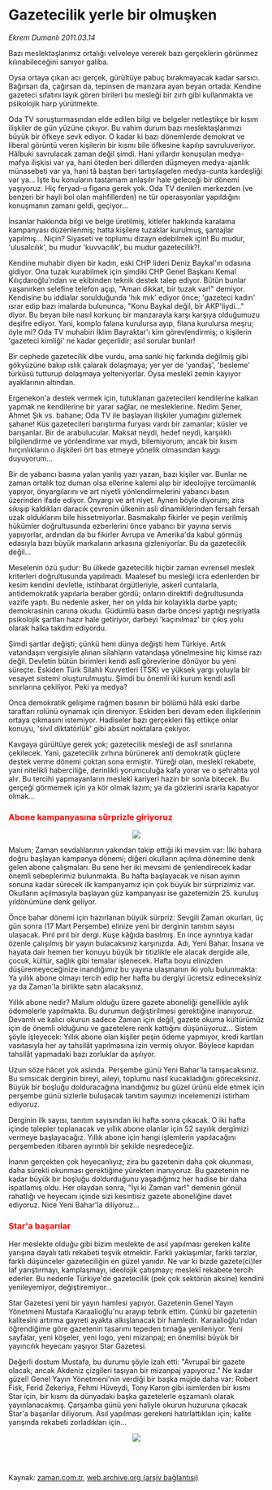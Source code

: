 # Gazetecilik yerle bir olmuşken

*Ekrem Dumanlı 2011.03.14*

<td class="columnist-detail">
<p>Bazı meslektaşlarımız ortalığı velveleye vererek bazı gerçeklerin görünmez kılınabileceğini sanıyor galiba.</p>
<p>
<div id="haberMetinDiv">
<p> Oysa ortaya çıkan acı gerçek, gürültüye pabuç bırakmayacak kadar sarsıcı. Bağırsan da, çağırsan da, tepinsen de manzara ayan beyan ortada: Kendine gazeteci sıfatını layık gören birileri bu mesleği bir zırh gibi kullanmakta ve psikolojik harp yürütmekte.
<p>Oda TV soruşturmasından elde edilen bilgi ve belgeler netleştikçe bir kısım ilişkiler de gün yüzüne çıkıyor. Bu vahim durum bazı meslektaşlarımızı büyük bir öfkeye sevk ediyor. O kadar ki bazı dönemlerde demokrat ve liberal görüntü veren kişilerin bir kısmı bile öfkesine kapılıp savruluveriyor. Hâlbuki savrulacak zaman değil şimdi. Hani yıllardır konuşulan medya-mafya ilişkisi var ya, hani öteden beri dillerden düşmeyen medya-ajanlık münasebeti var ya, hani tâ baştan beri tartışılagelen medya-cunta kardeşliği var ya... İşte bu konuların tastamam anlaşılır hale geleceği bir dönemi yaşıyoruz. Hiç feryad-u figana gerek yok. Oda TV denilen merkezden (ve benzeri bir hayli bol olan mahfillerden) ne tür operasyonlar yapıldığını konuşmanın zamanı geldi, geçiyor...
<p>İnsanlar hakkında bilgi ve belge üretilmiş, kitleler hakkında karalama kampanyası düzenlenmiş; hatta kişilere tuzaklar kurulmuş, şantajlar yapılmış... Niçin? Siyaseti ve toplumu dizayn edebilmek için! Bu mudur, 'ulusalcılık', bu mudur 'kuvvacılık', bu mudur gazetecilik?!.
<p>Kendine muhabir diyen bir kadın, eski CHP lideri Deniz Baykal'ın odasına gidiyor. Ona tuzak kurabilmek için şimdiki CHP Genel Başkanı Kemal Kılıçdaroğlu'ndan ve ekibinden teknik destek talep ediyor. Bütün bunlar yaşanırken selefine telefon açıp, "Aman dikkat, bir tuzak var!" demiyor. Kendisine bu iddialar sorulduğunda 'hık mık' ediyor önce; 'gazeteci kadın' ısrar edip bazı imalarda bulununca, "Konu Baykal değil, bir AKP'liydi..." diyor. Bu beyan bile nasıl korkunç bir manzarayla karşı karşıya olduğumuzu deşifre ediyor. Yani, komplo falana kurulursa ayıp, filana kurulursa meşru; öyle mi? Oda TV muhabiri İklim Bayraktar'ı kim görevlendirmiş; o kişilerin 'gazeteci kimliği' ne kadar geçerlidir; asıl sorular bunlar!
<p>Bir cephede gazetecilik dibe vurdu, ama sanki hiç farkında değilmiş gibi gökyüzüne bakıp ıslık çalarak dolaşmaya; yer yer de 'yandaş', 'besleme' türküsü tutturup dolaşmaya yelteniyorlar. Oysa meslekî zemin kayıyor ayaklarının altından.
<p>Ergenekon'a destek vermek için, tutuklanan gazetecileri kendilerine kalkan yapmak ne kendilerine bir yarar sağlar, ne mesleklerine. Nedim Şener, Ahmet Şık vs. bahane; Oda TV ile başlayan ilişkiler yumağını gizlemek şahane! Küs gazetecileri barıştırma furyası vardı bir zamanlar; küsler ve barışanlar. Bir de arabulucular. Maksat neydi, hedef neydi, karşılıklı bilgilendirme ve yönlendirme var mıydı, bilemiyorum; ancak bir kısım hırçınlıkların o ilişkileri ört bas etmeye yönelik olmasından kaygı duyuyorum...
<p>Bir de yabancı basına yalan yanlış yazı yazan, bazı kişiler var. Bunlar ne zaman ortalık toz duman olsa ellerine kalemi alıp bir ideolojiye tercümanlık yapıyor, önyargılarını ve art niyetli yönlendirmelerini yabancı basın üzerinden ifade ediyor. Önyargı ve art niyet. Aynen böyle diyorum; zira sıkışıp kaldıkları daracık çevrenin ülkenin asli dinamiklerinden fersah fersah uzak olduklarını bile hissetmiyorlar. Basmakalıp fikirler ve peşin verilmiş hükümler doğrultusunda ezberlerini önce yabancı bir yayına servis yapıyorlar, ardından da bu fikirler Avrupa ve Amerika'da kabul görmüş edasıyla bazı büyük markaların arkasına gizleniyorlar. Bu da gazetecilik değil...
<p>Meselenin özü şudur: Bu ülkede gazetecilik hiçbir zaman evrensel meslek kriterleri doğrultusunda yapılmadı. Maalesef bu mesleği icra edenlerden bir kesim kendini devletle, istihbarat örgütleriyle, askerî cuntalarla, antidemokratik yapılarla beraber gördü; onların direktifi doğrultusunda vazife yaptı. Bu nedenle asker, her on yılda bir kolaylıkla darbe yaptı; demokrasinin canına okudu. Güdümlü basın darbe öncesi yaptığı neşriyatla psikolojik şartları hazır hale getiriyor, darbeyi 'kaçınılmaz' bir çıkış yolu olarak halka takdim ediyordu.
<p>Şimdi şartlar değişti; çünkü hem dünya değişti hem Türkiye. Artık vatandaşın vergisiyle alınan silahların vatandaşa yönelmesine hiç kimse razı değil. Devletin bütün birimleri kendi aslî görevlerine dönüyor bu yeni süreçte. Eskiden Türk Silahlı Kuvvetleri (TSK) ve yüksek yargı yoluyla bir vesayet sistemi oluşturulmuştu. Şimdi bu önemli iki kurum kendi aslî sınırlarına çekiliyor. Peki ya medya?
<p>Onca demokratik gelişime rağmen basının bir bölümü hâlâ eski darbe taraftarı rolünü oynamak için direniyor. Eskiden beri devam eden ilişkilerinin ortaya çıkmasını istemiyor. Hadiseler bazı gerçekleri fâş ettikçe onlar konuyu, 'sivil diktatörlük' gibi absürt noktalara çekiyor.
<p>Kavgaya gürültüye gerek yok; gazetecilik mesleği de aslî sınırlarına çekilecek. Yani, gazetecilik zırhına bürünerek anti demokratik güçlere destek verme dönemi çoktan sona ermiştir. Yüreği olan, meslekî rekabete, yani nitelikli haberciliğe, derinlikli yorumculuğa kafa yorar ve o şehrahta yol alır. Bu tercihi yapmayanların meslekî kariyeri hazin bir sonla bitecek. Bu gerçeği görmemek için ya kör olmak lazım; ya da gözlerini ısrarla kapatıyor olmak... 
<h3><font color="#FF0000"><b>Abone kampanyasına sürprizle giriyoruz</b>
</font></h3>
<p>
<p><p align="center"><img border="0" src="http://web.archive.org/web/20110315021444im_/http://medya.zaman.com.tr/2011/03/14/bahar.jpg"/>
<p>Malum; Zaman sevdalılarının yakından takip ettiği iki mevsim var: İlki bahara doğru başlayan kampanya dönemi; diğeri okulların açılma dönemine denk gelen abone çalışmaları. Bu sene her iki mevsimi de şenlendirecek kadar önemli sebeplerimiz bulunmakta. Bu hafta başlayacak ve nisan ayının sonuna kadar sürecek ilk kampanyamız için çok büyük bir sürprizimiz var. Okulların açılmasıyla başlayan güz kampanyası ise gazetemizin 25. kuruluş yıldönümüne denk geliyor.
<p>Önce bahar dönemi için hazırlanan büyük sürpriz: Sevgili Zaman okurları, üç gün sonra (17 Mart Perşembe) elinize yeni bir derginin tanıtım sayısı ulaşacak. Pırıl pırıl bir dergi. Kuşe kâğıda basılmış. En ince ayrıntıya kadar özenle çalışılmış bir yayın bulacaksınız karşınızda. Adı, Yeni Bahar. İnsana ve hayata dair hemen her konuyu büyük bir titizlikle ele alacak dergide aile, çocuk, kültür, sağlık gibi temalar işlenecek. Hafta boyu elinizden düşüremeyeceğinize inandığımız bu yayına ulaşmanın iki yolu bulunmakta: Ya yıllık abone olmayı tercih edip her hafta bu dergiyi ücretsiz edineceksiniz ya da Zaman'la birlikte satın alacaksınız.
<p>Yıllık abone nedir? Malum olduğu üzere gazete aboneliği genellikle aylık ödemelerle yapılmakta. Bu durumun değiştirilmesi gerektiğine inanıyoruz. Devamlı ve kalıcı okurun sadece Zaman için değil, gazete okuma kültürümüz için de önemli olduğunu ve gazetelere renk kattığını düşünüyoruz... Sistem şöyle işleyecek: Yıllık abone olan kişiler peşin ödeme yapmıyor, kredi kartları vasıtasıyla her ay tahsilât yapılmasına izin vermiş oluyor. Böylece kapıdan tahsilât yapmadaki bazı zorluklar da aşılıyor.
<p>Uzun söze hâcet yok aslında. Perşembe günü Yeni Bahar'la tanışacaksınız. Bu sımsıcak derginin bireyi, aileyi, toplumu nasıl kucakladığını göreceksiniz. Büyük bir boşluğu dolduracağına inandığımız bu güzel ürünü elde etmek için perşembe günü sizlerle buluşacak tanıtım sayımızı incelemenizi istirham ediyoruz.
<p>Derginin ilk sayısı, tanıtım sayısından iki hafta sonra çıkacak. O iki hafta içinde talepler toplanacak ve yıllık abone olanlar için 52 sayılık dergimizi vermeye başlayacağız. Yıllık abone için hangi işlemlerin yapılacağını perşembeden itibaren ayrıntılı bir şekilde neşredeceğiz.
<p>İnanın gerçekten çok heyecanlıyız; zira bu gazetenin daha çok okunması, daha sürekli okunması gerektiğine yürekten inanıyoruz. Bu gazetenin ne kadar büyük bir boşluğu doldurduğunu yaşadığımız her hadise bir daha ispatlamış oldu. Her olaydan sonra, "İyi ki Zaman var!" demenin gönül rahatlığı ve heyecanı içinde sizi kesintisiz gazete aboneliğine davet ediyoruz. Nice Yeni Bahar'la diliyoruz...
<p>
<h3><font color="#FF0000"><b>Star'a başarılar</b>
</font></h3>
<p>Her meslekte olduğu gibi bizim meslekte de asıl yapılması gereken kalite yarışına dayalı tatlı rekabeti teşvik etmektir. Farklı yaklaşımlar, farklı tarzlar, farklı düşünceler gazeteciliğin en güzel yanıdır. Ne var ki bizde gazete(ci)ler laf yarıştırmayı, kamplaşmayı, ideolojik çatışmayı; meslekî rekabete tercih ederler. Bu nedenle Türkiye'de gazetecilik (pek çok sektörün aksine) kendini yenileyemiyor, değiştiremiyor...
<p>Star Gazetesi yeni bir yayın hamlesi yapıyor. Gazetenin Genel Yayın Yönetmeni Mustafa Karaalioğlu'nu arayıp tebrik ettim. Çünkü bir gazetenin kalitesini artırma gayreti ayakta alkışlanacak bir hamledir. Karaalioğlu'ndan öğrendiğime göre gazetenin tasarımı tepeden tırnağa yenileniyor. Yeni sayfalar, yeni köşeler, yeni logo, yeni mizanpaj; en önemlisi büyük bir yayıncılık heyecanı yaşıyor Star Gazetesi.
<p>Değerli dostum Mustafa, bu durumu şöyle izah etti: "Avrupaî bir gazete olacak; ancak Akdeniz çizgileri taşıyan bir mizanpaj yapıyoruz." Ne kadar güzel! Genel Yayın Yönetmeni'nin verdiği bir başka müjde daha var: Robert Fisk, Ferid Zekeriya, Fehmi Hüveydi, Tony Karon gibi isimlerden bir kısmı Star için, bir kısmı da dünyadaki başka gazetelerle eşzamanlı olarak yayınlanacakmış. Çarşamba günü yeni haliyle okurun huzuruna çıkacak Star'a başarılar diliyorum. Asıl yapılması gerekeni hatırlattıkları için; kalite yarışında rekabeti zorladıkları için...
<p>
<p><p align="center"><img border="0" src="http://web.archive.org/web/20110315021444im_/http://medya.zaman.com.tr/2011/03/14/tiraj.png"/>
</p></p></p></p></p></p></p></p></p></p></p></p></p></p></p></p></p></p></p></p></p></p></p></p></p></p></p></div>
</p>


<p><br>
		 </br></p></td>

Kaynak: [zaman.com.tr](http://zaman.com.tr/yazar.do?yazino=1106997), [web.archive.org (arşiv bağlantısı)](http://web.archive.org/web/20110315021444/http://zaman.com.tr:80/yazar.do?yazino=1106997)
